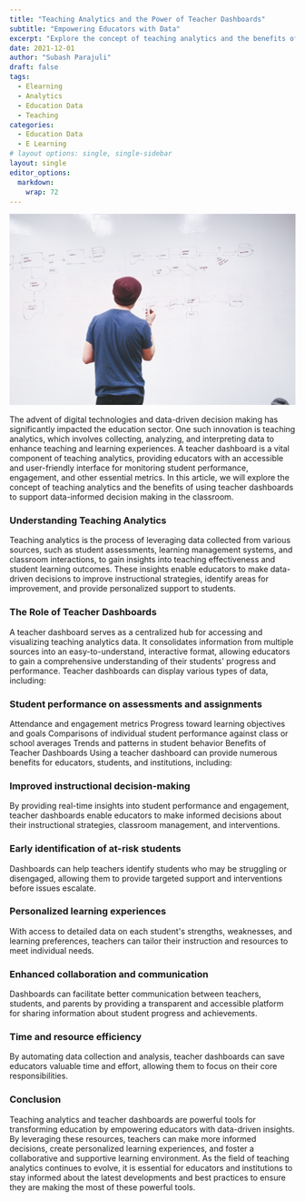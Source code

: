 ```yaml
---
title: "Teaching Analytics and the Power of Teacher Dashboards"
subtitle: "Empowering Educators with Data"
excerpt: "Explore the concept of teaching analytics and the benefits of using teacher dashboards to support data-informed decision making in the classroom."
date: 2021-12-01
author: "Subash Parajuli"
draft: false
tags:
  - Elearning
  - Analytics
  - Education Data
  - Teaching
categories:
  - Education Data
  - E Learning
# layout options: single, single-sidebar
layout: single
editor_options: 
  markdown: 
    wrap: 72
---
```



![](analytics.jpg)

The advent of digital technologies and data-driven
decision making has significantly impacted the education sector. One
such innovation is teaching analytics, which involves collecting,
analyzing, and interpreting data to enhance teaching and learning
experiences. A teacher dashboard is a vital component of teaching
analytics, providing educators with an accessible and user-friendly
interface for monitoring student performance, engagement, and other
essential metrics. In this article, we will explore the concept of
teaching analytics and the benefits of using teacher dashboards to
support data-informed decision making in the classroom.

### Understanding Teaching Analytics

Teaching analytics is the process of leveraging data collected from
various sources, such as student assessments, learning management
systems, and classroom interactions, to gain insights into teaching
effectiveness and student learning outcomes. These insights enable
educators to make data-driven decisions to improve instructional
strategies, identify areas for improvement, and provide personalized
support to students.

### The Role of Teacher Dashboards

A teacher dashboard serves as a centralized hub for accessing and
visualizing teaching analytics data. It consolidates information from
multiple sources into an easy-to-understand, interactive format,
allowing educators to gain a comprehensive understanding of their
students' progress and performance. Teacher dashboards can display
various types of data, including:

### Student performance on assessments and assignments

Attendance and engagement metrics Progress toward learning objectives
and goals Comparisons of individual student performance against class or
school averages Trends and patterns in student behavior Benefits of
Teacher Dashboards Using a teacher dashboard can provide numerous
benefits for educators, students, and institutions, including:

### Improved instructional decision-making

By providing real-time insights into student performance and engagement,
teacher dashboards enable educators to make informed decisions about
their instructional strategies, classroom management, and interventions.

### Early identification of at-risk students

Dashboards can help teachers identify students who may be struggling or
disengaged, allowing them to provide targeted support and interventions
before issues escalate.

### Personalized learning experiences

With access to detailed data on each student's strengths, weaknesses,
and learning preferences, teachers can tailor their instruction and
resources to meet individual needs.

### Enhanced collaboration and communication

Dashboards can facilitate better communication between teachers,
students, and parents by providing a transparent and accessible platform
for sharing information about student progress and achievements.

### Time and resource efficiency

By automating data collection and analysis, teacher dashboards can save
educators valuable time and effort, allowing them to focus on their core
responsibilities.

### Conclusion

Teaching analytics and teacher dashboards are powerful tools for
transforming education by empowering educators with data-driven
insights. By leveraging these resources, teachers can make more informed
decisions, create personalized learning experiences, and foster a
collaborative and supportive learning environment. As the field of
teaching analytics continues to evolve, it is essential for educators
and institutions to stay informed about the latest developments and best
practices to ensure they are making the most of these powerful tools.
